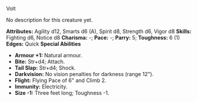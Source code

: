 Volt

No description for this creature yet.

**Attributes:** Agility d12, Smarts d6 (A), Spirit d8, Strength d6,
Vigor d8
**Skills:** Fighting d6, Notice d8
**Charisma:** -; **Pace:** -; **Parry:** 5; **Toughness:** 6 (1)
**Edges:** Quick
**Special Abilities**
- **Armour +1:** Natural armour.
- **Bite:** Str+d4; Attach.
- **Tail Slap:** Str+d4; Shock.
- **Darkvision:** No vision penalties for darkness (range 12").
- **Flight:** Flying Pace of 6" and Climb 2.
- **Immunity:** Electricity.
- **Size -1:** Three feet long; Toughness -1.

